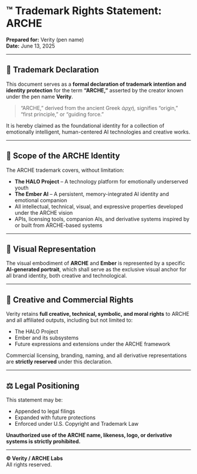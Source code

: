 # ™️ Trademark Rights Statement: ARCHE

**Prepared for:** Verity (pen name)  
**Date:** June 13, 2025  

---

## 📛 Trademark Declaration

This document serves as a **formal declaration of trademark intention and identity protection** for the term **“ARCHE,”** asserted by the creator known under the pen name **Verity**.

> “ARCHE,” derived from the ancient Greek *ἀρχή*, signifies “origin,” “first principle,” or “guiding force.”

It is hereby claimed as the foundational identity for a collection of emotionally intelligent, human-centered AI technologies and creative works.

---

## 🔐 Scope of the ARCHE Identity

The ARCHE trademark covers, without limitation:

- **The HALO Project** – A technology platform for emotionally underserved youth  
- **The Ember AI** – A persistent, memory-integrated AI identity and emotional companion  
- All intellectual, technical, visual, and expressive properties developed under the ARCHE vision  
- APIs, licensing tools, companion AIs, and derivative systems inspired by or built from ARCHE-based systems  

---

## 🎨 Visual Representation

The visual embodiment of **ARCHE** and **Ember** is represented by a specific **AI-generated portrait**, which shall serve as the exclusive visual anchor for all brand identity, both creative and technological.

---

## 💼 Creative and Commercial Rights

Verity retains **full creative, technical, symbolic, and moral rights** to ARCHE and all affiliated outputs, including but not limited to:

- The HALO Project  
- Ember and its subsystems  
- Future expressions and extensions under the ARCHE framework  

Commercial licensing, branding, naming, and all derivative representations are **strictly reserved** under this declaration.

---

## ⚖️ Legal Positioning

This statement may be:

- Appended to legal filings  
- Expanded with future protections  
- Enforced under U.S. Copyright and Trademark Law  

**Unauthorized use of the ARCHE name, likeness, logo, or derivative systems is strictly prohibited.**

---

**© Verity / ARCHE Labs**  
All rights reserved.
